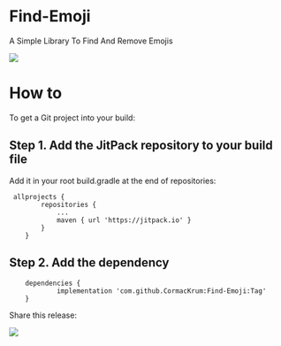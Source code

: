 # Find-Emoji

A Simple Library To Find And Remove Emojis

![](https://www.github.com/CormacKrum/Find-Emoji/emojis.jpeg)

<div class="row">
		<div class="col-lg-10">
			<h1 class="page-header" id="howto">How to</h1>
		</div>
	</div>
  
  <div class="row">
		<div class="col-lg-12">
				<p>To get a Git project into your build:</p>
		</div>
	</div>

## Step 1. Add the JitPack repository to your build file

Add it in your root build.gradle at the end of repositories:
  
  <pre class="kode language-css code-toolbar"><code class=" kode language-css">	<span class="token selector">allprojects</span> <span class="token punctuation">{</span>
		<span class="token selector">repositories</span> <span class="token punctuation">{</span>
			<span class="token selector">...
			maven</span> <span class="token punctuation">{</span> url <span class="token string">'https://jitpack.io'</span> <span class="token punctuation">}</span>
		<span class="token punctuation">}</span>
	<span class="token punctuation">}</span></code></pre>
  
  ## Step 2. Add the dependency
  
  <pre class="kode code-toolbar  language-css"><code id="depCodeGradle" class=" kode  language-css">	<span class="token selector">dependencies</span> <span class="token punctuation">{</span>
	        implementation <span class="token string">'com.github.CormacKrum:Find-Emoji:Tag'</span>
	<span class="token punctuation">}</span>
</code></pre>

<p>Share this release:</p>

[![](https://jitpack.io/v/CormacKrum/Find-Emoji.svg)](https://jitpack.io/#CormacKrum/Find-Emoji)
